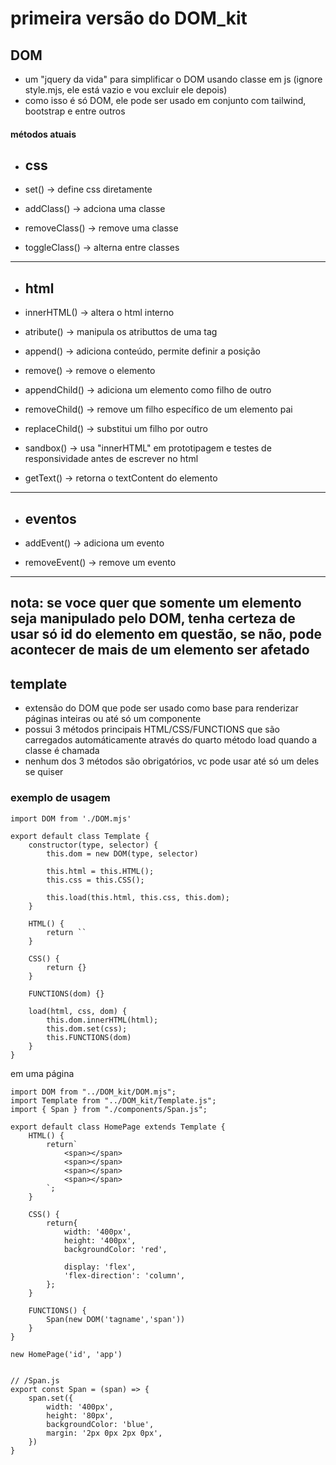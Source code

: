 # primeira versão do DOM_kit

## DOM
* um "jquery da vida" para simplificar o DOM usando classe em js (ignore style.mjs, ele está vazio e vou excluir ele depois)
* como isso é só DOM, ele pode ser usado em conjunto com tailwind, bootstrap e entre outros

#### métodos atuais
* ## css

* set() -> define css diretamente
* addClass() -> adciona uma classe
* removeClass() -> remove uma classe
* toggleClass() -> alterna entre classes
---
* ## html

* innerHTML() -> altera o html interno
* atribute() -> manipula os atributtos de uma tag
* append() -> adiciona conteúdo, permite definir a posição
* remove() -> remove o elemento 
* appendChild() -> adiciona um elemento como filho de outro
* removeChild() -> remove um filho específico de um elemento pai
* replaceChild() -> substitui um filho por outro
* sandbox() -> usa "innerHTML" em prototipagem e testes de responsividade antes de escrever no html
* getText() -> retorna o textContent do elemento
---
* ## eventos

* addEvent() -> adiciona um evento
* removeEvent() -> remove um evento
---

## nota: se voce quer que somente um elemento seja manipulado pelo DOM, tenha certeza de usar só id do elemento em questão, se não, pode acontecer de mais de um elemento ser afetado

## template
* extensão do DOM que pode ser usado como base para renderizar páginas inteiras ou até só um componente
* possui 3 métodos principais HTML/CSS/FUNCTIONS que são carregados automáticamente através do quarto método load quando a classe é chamada
* nenhum dos 3 métodos são obrigatórios, vc pode usar até só um deles se quiser
### exemplo de usagem
```
import DOM from './DOM.mjs'

export default class Template {
    constructor(type, selector) {
        this.dom = new DOM(type, selector)

        this.html = this.HTML();
        this.css = this.CSS();

        this.load(this.html, this.css, this.dom);
    }

    HTML() {
        return ``
    }

    CSS() {
        return {}
    }

    FUNCTIONS(dom) {}

    load(html, css, dom) {
        this.dom.innerHTML(html);
        this.dom.set(css);
        this.FUNCTIONS(dom)
    }
}
```
em uma página
```
import DOM from "../DOM_kit/DOM.mjs";
import Template from "../DOM_kit/Template.js";
import { Span } from "./components/Span.js"; 

export default class HomePage extends Template {
    HTML() {
        return`
            <span></span>
            <span></span>
            <span></span>
            <span></span>
        `;
    }

    CSS() {
        return{
            width: '400px',
            height: '400px',
            backgroundColor: 'red',

            display: 'flex',
            'flex-direction': 'column',
        };
    }

    FUNCTIONS() {
        Span(new DOM('tagname','span'))
    }
}

new HomePage('id', 'app')


// /Span.js
export const Span = (span) => {
    span.set({
        width: '400px',
        height: '80px',
        backgroundColor: 'blue',
        margin: '2px 0px 2px 0px',
    })
}
```